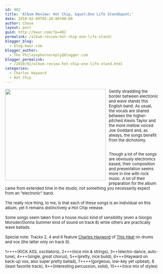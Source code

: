 ```yaml
---
id: 482
title: 'Album Review: Hot Chip, &quot;One Life Stand&quot;'
date: 2010-02-09T05:28:00+00:00
author: Chase
layout: post
guid: http://kwur.com/?p=482
permalink: /album-review-hot-chip-one-life-stand/
blogger_blog:
  - blog.kwur.com
blogger_author:
  - The Philosophernoreply@blogger.com
blogger_permalink:
  - /2010/02/album-review-hot-chip-one-life-stand.html
categories:
  - Charles Hayward
  - Hot Chip
---
```

<div class="pf-content">
  <p>
    <a onblur="try {parent.deselectBloggerImageGracefully();} catch(e) {}" href="http://upload.wikimedia.org/wikipedia/en/d/d6/HotChip-OneLifeStand.jpg"><img style="float:left; margin:0 10px 10px 0;cursor:pointer; cursor:hand;width: 331px; height: 300px;" src="http://upload.wikimedia.org/wikipedia/en/d/d6/HotChip-OneLifeStand.jpg" border="0" alt="" /></a><span class="Apple-style-span" style="font-size: small;">Gently straddling the border between electronic and wave stands this English band. As usual, the vocals are shared between the higher-pitched Alexis Taylor and the more mellow voiced Joe Goddard and, as always, the songs benefit from the dichotomy.</span>
  </p>
  
  <div>
    <span class="Apple-style-span" style="font-size: small;"><br /></span>
  </div>
  
  <div>
    <span class="Apple-style-span" style="font-size: small;">Though a lot of the songs are obviously electronics based, their composition and presentation seems more in line with rock music. A lot of their preparation for the album came from extended time in the studio, not something you necessarily expect from an &#8220;electronic&#8221; band.</span>
  </div>
  
  <div>
    <span class="Apple-style-span" style="font-size: small;"><br /></span>
  </div>
  
  <div>
    <span class="Apple-style-span" style="font-size: small;">The really nice thing, to me, is that each of these songs is an individual on this album, yet it remains distinctively a Hot Chip release.</span>
  </div>
  
  <div>
    <span class="Apple-style-span" style="font-size: small;"><br /></span>
  </div>
  
  <div>
    <span class="Apple-style-span" style="font-size: small;">Some songs seem taken from a house music kind of sensibility (even a Giorgio Moroder/Donna Summer kind of sound on track 8) while others are practically wave ballads.</span>
  </div>
  
  <div>
    <span class="Apple-style-span" style="font-size: small;"><br /></span>
  </div>
  
  <div>
    <span class="Apple-style-span" style="font-size: small;">Special note: Tracks 2, 4 and 6 feature <a href="http://en.wikipedia.org/wiki/Charles_Hayward_(musician)">Charles Hayword</a> of <a href="http://en.wikipedia.org/wiki/This_Heat">This Heat</a> on drums and vox (the latter only on track 6).</span>
  </div>
  
  <div>
    <span class="Apple-style-span" style="font-size: small;"><br /></span>
  </div>
  
  <div>
    <span class="Apple-style-span" style="font-size: small;">1++++(KICK ASS, oscillators), 2+++(nice mix & strings), 3++(electro-dance, auto-tune), 4+++(single, <i>great </i>chorus), 5++(pretty, nice build), 6+++(Hayward on back-up vox, also super pretty ballad), 7++++(gorgeous, low-key yet upbeat), 8 (least favorite track), 9++(interesting percussion, solid), 10+++(nice mix of styles)</span>
  </div>
</div>